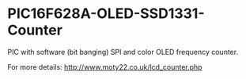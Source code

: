 # PIC16F628A-OLED-SSD1331-Counter
PIC with software (bit banging) SPI and color OLED frequency counter.

For more details: http://www.moty22.co.uk/lcd_counter.php
